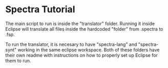# Spectra Tutorial

The main script to run is inside the "translator" folder. Running it inside Eclipse will translate all files inside the hardcoded "folder" from .spectra to .fsp.

To run the translator, it is necesary to have "spectra-lang" and "spectra-synt" working in the same eclipse workspace. Both of these folders have their own readme with instructions on how to properly set up Eclipse for them to run.